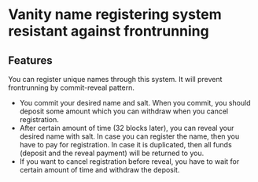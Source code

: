 # Vanity name registering system resistant against frontrunning

## Features
You can register unique names through this system. It will prevent frontrunning by commit-reveal pattern.
- You commit your desired name and salt. When you commit, you should deposit some amount which you can withdraw when you cancel registration.
- After certain amount of time (32 blocks later), you can reveal your desired name with salt. In case you can register the name, then you have to pay for registration.
In case it is duplicated, then all funds (deposit and the reveal payment) will be returned to you.
- If you want to cancel registration before reveal, you have to wait for certain amount of time and withdraw the deposit.


